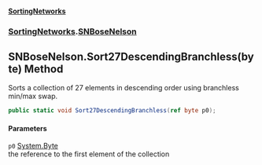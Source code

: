 #### [SortingNetworks](index.md 'index')
### [SortingNetworks](SortingNetworks.md 'SortingNetworks').[SNBoseNelson](SortingNetworks_SNBoseNelson.md 'SortingNetworks.SNBoseNelson')
## SNBoseNelson.Sort27DescendingBranchless(byte) Method
Sorts a collection of 27 elements in descending order using branchless min/max swap.  
```csharp
public static void Sort27DescendingBranchless(ref byte p0);
```
#### Parameters
<a name='SortingNetworks_SNBoseNelson_Sort27DescendingBranchless(byte)_p0'></a>
`p0` [System.Byte](https://docs.microsoft.com/en-us/dotnet/api/System.Byte 'System.Byte')  
the reference to the first element of the collection
  
